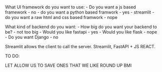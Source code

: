 What UI framework do you want to use:
    - Do you want a js based framework - no
    - do you want a python based framwork - yes - streamlit
    - do you want a raw html and css based framwork - nope

What kind of backend do you want:
    - How big do you want your backend to be? - not too big
    - Would you like fastapi - yes
    - Would you like flask - nope
    - Do you want Django - no

Streamlit allows the client to call the server.
Streamlit, FastAPI + JS REACT.

TO DO:

LET ALLOW US TO SAVE ONES THAT WE LIKE
ROUND UP BMI
